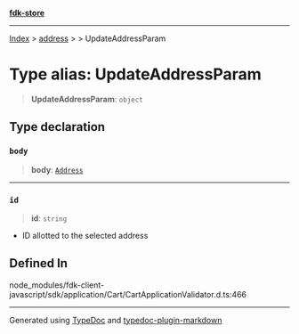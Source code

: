 [**fdk-store**](../../../README.md)
***

[Index](../../../API.md) > [address](../../README.md) > [<internal>](../README.md) > UpdateAddressParam

# Type alias: UpdateAddressParam

> **UpdateAddressParam**: `object`

## Type declaration

### `body`

> **body**: [`Address`](type-alias.Address.md)

***

### `id`

> **id**: `string`

- ID allotted to the selected address

## Defined In

node\_modules/fdk-client-javascript/sdk/application/Cart/CartApplicationValidator.d.ts:466

***
Generated using [TypeDoc](https://typedoc.org/) and [typedoc-plugin-markdown](https://www.npmjs.com/package/typedoc-plugin-markdown)
